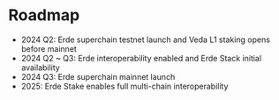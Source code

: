 # Roadmap

* 2024 Q2: Erde superchain testnet launch and Veda L1 staking opens before mainnet
* 2024 Q2 \~ Q3: Erde interoperability enabled and Erde Stack initial availability
* 2024 Q3:  Erde superchain mainnet launch
* 2025: Erde Stake enables full multi-chain interoperability
